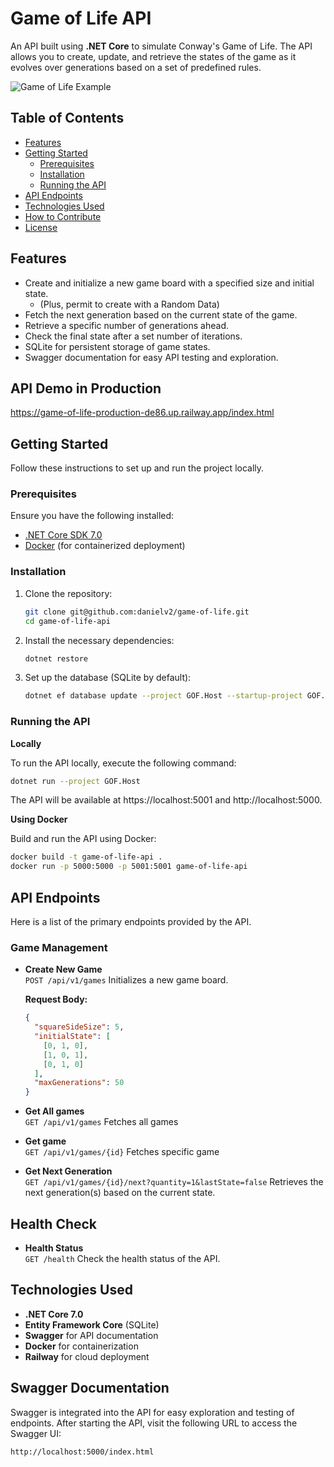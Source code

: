 # **Game of Life API**

An API built using **.NET Core** to simulate Conway's Game of Life. The API allows you to create, update, and retrieve the states of the game as it evolves over generations based on a set of predefined rules.

![Game of Life Example](https://www.researchgate.net/profile/Kuo-Chen-Chou/publication/51519427/figure/fig2/AS:601719025192961@1520472403348/Fig-5-Two-dimensional-cellular-automaton-Conways-game-of-life_Q320.jpg)

## **Table of Contents**

- [Features](#features)
- [Getting Started](#getting-started)
  - [Prerequisites](#prerequisites)
  - [Installation](#installation)
  - [Running the API](#running-the-api)
- [API Endpoints](#api-endpoints)
- [Technologies Used](#technologies-used)
- [How to Contribute](#how-to-contribute)
- [License](#license)

## **Features**

- Create and initialize a new game board with a specified size and initial state.
  - (Plus, permit to create with a Random Data)
- Fetch the next generation based on the current state of the game.
- Retrieve a specific number of generations ahead.
- Check the final state after a set number of iterations.
- SQLite for persistent storage of game states.
- Swagger documentation for easy API testing and exploration.

## **API Demo in Production**

https://game-of-life-production-de86.up.railway.app/index.html

## **Getting Started**

Follow these instructions to set up and run the project locally.

### **Prerequisites**

Ensure you have the following installed:

- [.NET Core SDK 7.0](https://dotnet.microsoft.com/download/dotnet/7.0)
- [Docker](https://www.docker.com/get-started) (for containerized deployment)

### **Installation**

1. Clone the repository:

   ```bash
   git clone git@github.com:danielv2/game-of-life.git
   cd game-of-life-api
   ```

2. Install the necessary dependencies:

   ```bash
   dotnet restore
   ```

3. Set up the database (SQLite by default):

   ```bash
   dotnet ef database update --project GOF.Host --startup-project GOF.Host
   ```

### **Running the API**

**Locally**

To run the API locally, execute the following command:

```bash
dotnet run --project GOF.Host

```

The API will be available at https://localhost:5001 and http://localhost:5000.

**Using Docker**

Build and run the API using Docker:

```bash
docker build -t game-of-life-api .
docker run -p 5000:5000 -p 5001:5001 game-of-life-api
```

## **API Endpoints**

Here is a list of the primary endpoints provided by the API.

### **Game Management**

- **Create New Game**  
  `POST /api/v1/games`
  Initializes a new game board.

  **Request Body:**

  ```json
  {
    "squareSideSize": 5,
    "initialState": [
      [0, 1, 0],
      [1, 0, 1],
      [0, 1, 0]
    ],
    "maxGenerations": 50
  }
  ```

- **Get All games**  
  `GET /api/v1/games`
  Fetches all games

- **Get game**  
  `GET /api/v1/games/{id}`
  Fetches specific game

- **Get Next Generation**  
  `GET /api/v1/games/{id}/next?quantity=1&lastState=false`
  Retrieves the next generation(s) based on the current state.

## **Health Check**

- **Health Status**  
  `GET /health`
  Check the health status of the API.

## **Technologies Used**

- **.NET Core 7.0**
- **Entity Framework Core** (SQLite)
- **Swagger** for API documentation
- **Docker** for containerization
- **Railway** for cloud deployment

## **Swagger Documentation**

Swagger is integrated into the API for easy exploration and testing of endpoints. After starting the API, visit the following URL to access the Swagger UI:

```bash
http://localhost:5000/index.html
```
